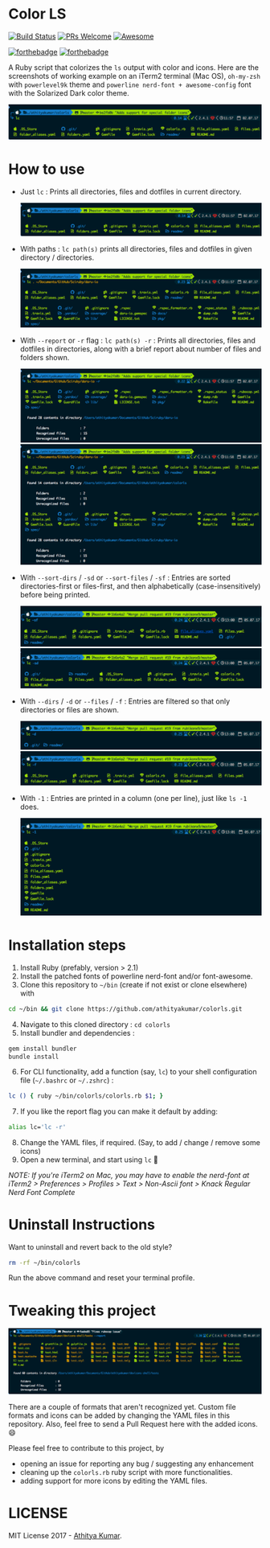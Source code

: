 # Color LS


[![Build Status](https://travis-ci.org/athityakumar/colorls.svg?branch=master)](https://travis-ci.org/athityakumar/colorls)
[![PRs Welcome](https://img.shields.io/badge/PRs-welcome-brightgreen.svg?style=shields)](http://makeapullrequest.com)
[![Awesome](https://cdn.rawgit.com/sindresorhus/awesome/d7305f38d29fed78fa85652e3a63e154dd8e8829/media/badge.svg)](https://github.com/sindresorhus/awesome)

[![forthebadge](http://forthebadge.com/images/badges/made-with-ruby.svg)](http://forthebadge.com)
[![forthebadge](http://forthebadge.com/images/badges/built-with-love.svg)](http://forthebadge.com)




A Ruby script that colorizes the `ls` output with color and icons. Here are the screenshots of working example on an iTerm2
terminal (Mac OS), `oh-my-zsh` with `powerlevel9k` theme and `powerline nerd-font + awesome-config` font with the Solarized Dark color theme. 

![Example #1](readme/usage1.png)

# How to use

- Just `lc` : Prints all directories, files and dotfiles in current directory.

  ![Usage #1](readme/usage1.png)

- With paths : `lc path(s)` prints all directories, files and dotfiles in given directory / directories.

  ![Usage #2](readme/usage2.png)

- With `--report` or `-r` flag : `lc path(s) -r` : Prints all directories, files and dotfiles in directories, along with a brief report about number of files and folders shown.

  ![Usage #3](readme/usage3.png)
  ![Usage #4](readme/usage4.png)

- With `--sort-dirs` / `-sd` or `--sort-files` / `-sf` : Entries are sorted directories-first or files-first, and then alphabetically (case-insensitively) before being printed.

  ![Usage #5](readme/usage5.png)
  ![Usage #6](readme/usage6.png)

- With `--dirs` / `-d` or `--files` / `-f` : Entries are filtered so that only directories or files are shown.

  ![Usage #7](readme/usage7.png)
  ![Usage #8](readme/usage8.png)

- With `-1` : Entries are printed in a column (one per line), just like `ls -1` does.

  ![Usage #9](readme/usage9.png)

# Installation steps

1. Install Ruby (prefably, version > 2.1)
2. Install the patched fonts of powerline nerd-font and/or font-awesome.
3. Clone this repository to `~/bin` (create if not exist or clone elsewhere) with
```sh
cd ~/bin && git clone https://github.com/athityakumar/colorls.git
```
4. Navigate to this cloned directory : `cd colorls`
5. Install bundler and dependencies :
  ```
  gem install bundler
  bundle install
  ```
6. For CLI functionality, add a function (say, `lc`) to your shell configuration file (`~/.bashrc` or `~/.zshrc`) :
  ```sh
  lc () { ruby ~/bin/colorls/colorls.rb $1; }
  ```
7. If you like the report flag you can make it default by adding:
  ```sh
  alias lc='lc -r'
  ```
8. Change the YAML files, if required. (Say, to add / change / remove some icons)
9. Open a new terminal, and start using  `lc` :tada:

_NOTE: If you're iTerm2 on Mac, you may have to enable the nerd-font at iTerm2 > Preferences > Profiles > Text > Non-Ascii font > Knack Regular Nerd Font Complete_

# Uninstall Instructions

Want to uninstall and revert back to the old style?
```sh
rm -rf ~/bin/colorls
```
Run the above command and reset your terminal profile.

# Tweaking this project

![Pending formats](readme/pending.png)

There are a couple of formats that aren't recognized yet. Custom file formats and icons can be added by changing the YAML files in this repository. Also, feel free to send a Pull Request here with the added icons. :smile:

Please feel free to contribute to this project, by
- opening an issue for reporting any bug / suggesting any enhancement
- cleaning up the `colorls.rb` ruby script with more functionalities.
- adding support for more icons by editing the YAML files.

# LICENSE

MIT License 2017 - [Athitya Kumar](https://github.com/athityakumar/).
